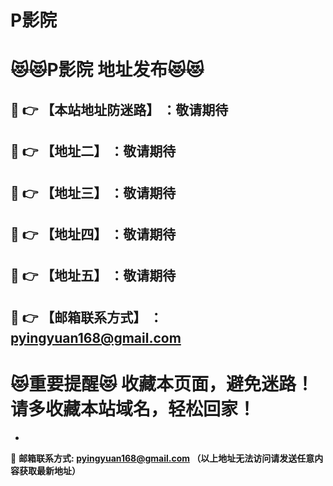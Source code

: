 # P影院
:heart_eyes_cat::heart_eyes_cat:P影院 地址发布:heart_eyes_cat::heart_eyes_cat:
==
:kiss: :point_right: 【本站地址防迷路】 ：敬请期待
------
:kiss: :point_right: 【地址二】 ：敬请期待
------
:kiss: :point_right: 【地址三】 ：敬请期待
------
:kiss: :point_right: 【地址四】 ：敬请期待
------
:kiss: :point_right: 【地址五】 ：敬请期待
------
:kiss: :point_right: 【邮箱联系方式】 ：pyingyuan168@gmail.com
------
:heart_eyes_cat:重要提醒:heart_eyes_cat: 收藏本页面，避免迷路！请多收藏本站域名，轻松回家！
==

-

:love_letter: __邮箱联系方式: pyingyuan168@gmail.com （以上地址无法访问请发送任意内容获取最新地址）__
